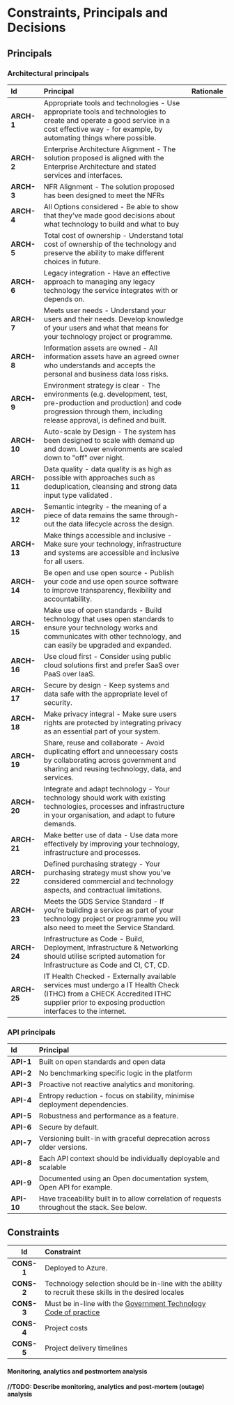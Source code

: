 # Constraints, Principals and Decisions

## Principals

### Architectural principals

| Id         |  Principal                  | Rationale |
|:-----------|:----------------------------|:----------|
| **ARCH-1** | Appropriate tools and technologies - Use appropriate tools and technologies to create and operate a good service in a cost effective way - for example, by automating things where possible. |
| **ARCH-2** | Enterprise Architecture Alignment - The solution proposed is aligned with the Enterprise Architecture and stated services and interfaces. |
| **ARCH-3** | NFR Alignment - The solution proposed has been designed to meet the NFRs |
| **ARCH-4** | All Options considered - Be able to show that they’ve made good decisions about what technology to build and what to buy |
| **ARCH-5** | Total cost of ownership - Understand total cost of ownership of the technology and preserve the ability to make different choices in future. |
| **ARCH-6** | Legacy integration - Have an effective approach to managing any legacy technology the service integrates with or depends on. |
| **ARCH-7** | Meets user needs - Understand your users and their needs. Develop knowledge of your users and what that means for your technology project or programme. |
| **ARCH-8** | Information assets are owned - All information assets have an agreed owner who understands and accepts the personal and business data loss risks. |
| **ARCH-9** | Environment strategy is clear - The environments (e.g. development, test, pre-production and production) and code progression through them, including release approval, is defined and built. |
| **ARCH-10** | Auto-scale by Design - The system has been designed to scale with demand up and down. Lower environments are scaled down to "off" over night. |
| **ARCH-11** | Data quality - data quality is as high as possible with approaches such as deduplication, cleansing and strong data input type validated . |
| **ARCH-12** | Semantic integrity - the meaning of a piece of data remains the same through-out the data lifecycle across the design. |
| **ARCH-13** | Make things accessible and inclusive - Make sure your technology, infrastructure and systems are accessible and inclusive for all users. |
| **ARCH-14** | Be open and use open source - Publish your code and use open source software to improve transparency, flexibility and accountability. |
| **ARCH-15** | Make use of open standards - Build technology that uses open standards to ensure your technology works and communicates with other technology, and can easily be upgraded and expanded. |
| **ARCH-16** | Use cloud first - Consider using public cloud solutions first and prefer SaaS over PaaS over IaaS. |
| **ARCH-17** | Secure by design - Keep systems and data safe with the appropriate level of security. |
| **ARCH-18** | Make privacy integral - Make sure users rights are protected by integrating privacy as an essential part of your system. |
| **ARCH-19** | Share, reuse and collaborate - Avoid duplicating effort and unnecessary costs by collaborating across government and sharing and reusing technology, data, and services. |
| **ARCH-20** | Integrate and adapt technology - Your technology should work with existing technologies, processes and infrastructure in your organisation, and adapt to future demands. |
| **ARCH-21** | Make better use of data - Use data more effectively by improving your technology, infrastructure and processes. |
| **ARCH-22** | Defined purchasing strategy - Your purchasing strategy must show you’ve considered commercial and technology aspects, and contractual limitations. |
| **ARCH-23** | Meets the GDS Service Standard - If you’re building a service as part of your technology project or programme you will also need to meet the Service Standard. |
| **ARCH-24** | Infrastructure as Code - Build, Deployment, Infrastructure & Networking should utilise scripted automation for Infrastructure as Code and CI, CT, CD. |
| **ARCH-25** | IT Health Checked - Externally available services must undergo a IT Health Check (ITHC) from a CHECK Accredited ITHC supplier prior to exposing production interfaces to the internet. |


### API principals

| Id   | Principal |
|:-----|:---------|
| **API-1** | Built on open standards and open data |
| **API-2** | No benchmarking specific logic in the platform |
| **API-3** | Proactive not reactive analytics and monitoring. |
| **API-4** | Entropy reduction - focus on stability, minimise deployment dependencies. |
| **API-5** | Robustness and performance as a feature. | 
| **API-6** | Secure by default. |
| **API-7** | Versioning built-in with graceful deprecation across older versions. |
| **API-8** | Each API context should be individually deployable and scalable | 
| **API-9** | Documented using an Open documentation system, Open API for example. |
| **API-10** | Have traceability built in to allow correlation of requests throughout the stack. See below. |


## Constraints

| Id        | Constraint |
|:---------:|:-----------|
| **CONS-1** | Deployed to Azure.
| **CONS-2** | Technology selection should be in-line with the ability to recruit these skills in the desired locales |
| **CONS-3** | Must be in-line with the [Government Technology Code of practice](https://www.gov.uk/government/publications/technology-code-of-practice/technology-code-of-practice) |
| **CONS-4** | Project costs |
| **CONS-5** | Project delivery timelines |


#### Monitoring, analytics and postmortem analysis

**//TODO: Describe monitoring, analytics and post-mortem (outage) analysis**




